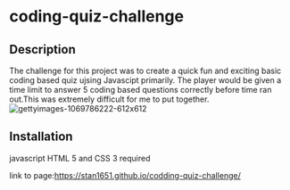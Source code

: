 # coding-quiz-challenge
## Description
The challenge for this project was to create a quick fun and exciting basic coding based quiz ujsing Javascipt primarily.
The player would be given a time limit to answer 5 coding based questions correctly before time ran out.This was extremely difficult for me to put together.
![gettyimages-1069786222-612x612](https://user-images.githubusercontent.com/88246928/135204655-4d7e2733-fc4a-474d-92ca-a756da594a39.jpeg)
## Installation
javascript HTML 5 and CSS 3 required

link to page:https://stan1651.github.io/codding-quiz-challenge/

